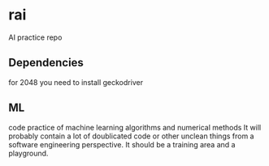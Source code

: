 # rai
AI practice repo


## Dependencies
for 2048 you need to install geckodriver


## ML
code practice of machine learning algorithms and numerical methods
It will probably contain a lot of doublicated code or other unclean things 
from a software engineering perspective. It should be a training area and
a playground.


